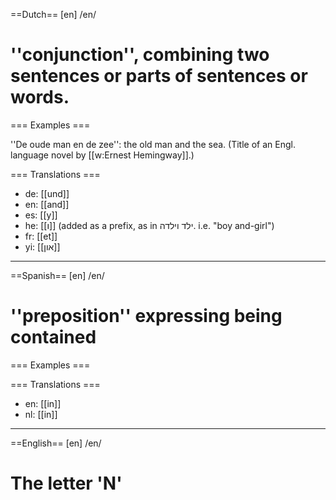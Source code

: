 ==Dutch==
[en] /en/

# ''conjunction'', combining two sentences or parts of sentences or words.

=== Examples ===

''De oude man en de zee'': the old man and the sea. (Title of an Engl. language novel by [[w:Ernest Hemingway]].)

=== Translations ===

* de: [[und]]
* en: [[and]]
* es: [[y]]
* he: [[ו]] (added as a prefix, as in  ילד וילדה. i.e. "boy and-girl")
* fr: [[et]]
* yi: [[און]]

----
==Spanish==
[en] /en/ 

# ''preposition'' expressing being contained

=== Examples ===

=== Translations ===

* en: [[in]]
* nl: [[in]]

----
==English==
[en] /en/

# The letter 'N'